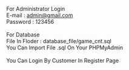 For Administrator Login<br>
E-mail : admin@gmail.com<br>
Password : 123456<br>
<br>
For Database<br>
File In Floder : database_file/game_cnt.sql<br>
You Can Import File .sql On Your PHPMyAdmin<br>
<br>
You Can Login By Customer In Register Page<br>
<br>



